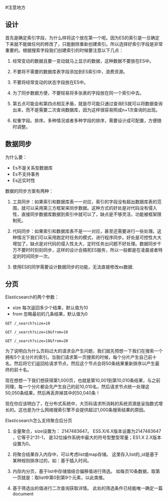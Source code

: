 #注意地方

## 设计

首先是确定索引字段，为什么样将这个放在第一个呢。因为ES的索引是一旦确定下来就不能做任何的修改了，只能删除重新创建索引。所以选择好索引字段是非常重要的。根据搜索字段我们创建索引的时候要注意以下几点：
 
1. 经常变动的数据且要一变动就马上显示的数据，这种数据不要放在ES中。
 
2. 不要将不需要的数据库表字段添加到ES索引中，浪费资源。
 
3. 不要将经常变动的状态字段放在ES中。
 
4. 为了同步数据方便，不要轻易将多张表的字段放在同一个索引中去。
 
5. 第五点可能会和第四点相互矛盾，就是尽可能只通过查询ES就可以将数据查询出来，而不是需要二次查询数据库，因为这样很容易照成n+1次查询的出现。
 
6. 权重字段。排序。多种情况或者多种字段的排序，需要设计成可配置，方便随时调整。


## 数据同步
为什么要：
- Es不是关系型数据库
- Es不支持事务
- Es近实时性

数据的同步方案有两种：
 
1. 工具同步：如果索引和数据库表一一对应，索引的字段没有超出数据库表的范围，就可以采用第三方框架来同步数据。这种方式的好处是对代码没有侵入性，直接同步数据库数据到索引中就可以了，缺点是不够灵活，功能被框架限制死。
 
2. 代码同步：如果索引和数据库表不是一一对应，甚至还需要进行一些处理。这种情况下我们可以采用跑定时任务的模式，进行程序同步。好处是可控性大大增加了，缺点是对代码的侵入性太大，定时任务出问题不好处理。数据同步千万不要时时刻刻同步，这样的设计会搞死ES服务，所以一般都是在凌晨或者特定的时间同步一次。
 
3. 使用ES的同学需要设计数据同步的功能，无法直接修改es数据.


## 分页

Elasticsearch的两个参数：
- size 每次返回多少个结果，默认值为10
- from 忽略最初的几条结果，默认值为0

```
GET /_search?size=10

GET /_search?size=10&from=10

GET /_search?size=10&from=20

```
为了说明白为什么页码过大的请求会产生问题，我们就先预想一下我们在搜索一个拥有5个主分片的索引。当我们请求第一页搜索的时候，每个分片产生自己前十名，然后将它们返回给请求节点，然后这个节点会将50条结果重新排序以产生最终的前十名。

现在想想一下我们想获得第1,000页，也就是第10,001到第10,010条结果，与之前同理，每一个分片都会先产生自己的前10,010名，然后请求节点统一处理这50,050条结果，然后再丢弃掉其中的50,040条！

现在你应该明白了，在分布式系统中，大页码请求所消耗的系统资源是呈指数式增长的。这也是为什么网络搜索引擎不会提供超过1,000条搜索结果的原因。

Elasticsearch怎么支持聚合后分页

1. 全量聚合，size设置为： 2147483647。 ES5.X/6.X版本设置为2147483647 ，它等于2^31-1， 是32位操作系统中最大的符号型整型常量；ES1.X 2.X版本设置为0。

2. 将聚合结果存入内存中，可以考虑list或map存储。 这里存入list的_id是基于某种规则排序过的，如：基于插入时间。

3. 内存内分页，基于list中存储值结合偏移值进行筛选。 如每页10条数据，取第一页就是：取list中第0到第9个元素，以此类推。

4. 基于筛选出的值进行二次查询获取详情。 此处的筛选条件已经能唯一确定一篇document